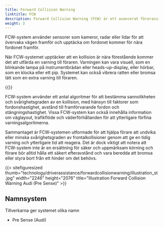 ```yaml
---
title: Forward Collision Warning
linktitle: FCW
description: Forward Collision Warning (FCW) är ett avancerat förarassistanssystem utformat för att hjälpa förare att undvika eller mildra frontalkollisioner.
weight: 3
---
```

<!-- markdownlint-disable MD033 -->

FCW-system använder sensorer som kameror, radar eller lidar för att övervaka vägen framför och upptäcka om fordonet kommer för nära fordonet framför.

När FCW-systemet upptäcker att en kollision är nära förestående kommer det att utfärda en varning till föraren. Varningen kan vara visuell, som en blinkande lampa på instrumentbrädan eller heads-up-display, eller hörbar, som en klocka eller ett pip. Systemet kan också vibrera ratten eller bromsa lätt som en extra varning till föraren.

{{<evkxdisplayaddarticle />}}

FCW-system använder ett antal algoritmer för att bestämma sannolikheten och svårighetsgraden av en kollision, med hänsyn till faktorer som fordonshastighet, avstånd till framförvarande fordon och stängningshastighet. Vissa FCW-system kan också innehålla information om väglayout, trafikflöde och väderförhållanden för att ytterligare förfina varningsalgoritmerna.

Sammantaget är FCW-systemen utformade för att hjälpa förare att undvika eller minska svårighetsgraden av frontalkollisioner genom att ge en tidig varning och ytterligare tid att reagera. Det är dock viktigt att notera att FCW-system inte är en ersättning för säker och uppmärksam körning och förare bör alltid hålla ett säkert efteravstånd och vara beredda att bromsa eller styra bort från ett hinder om det behövs.

{{< sitefiguresized thumb="technology/driverassistance/forwardcollisionwarning/illustration_st.jpg" width="2246" height="2076" title="Illustration Forward Collision Warning Audi (Pre Sense)" >}}

## Namnsystem

Tillverkarna ger systemet olika namn

- Pre Sense (Audi)